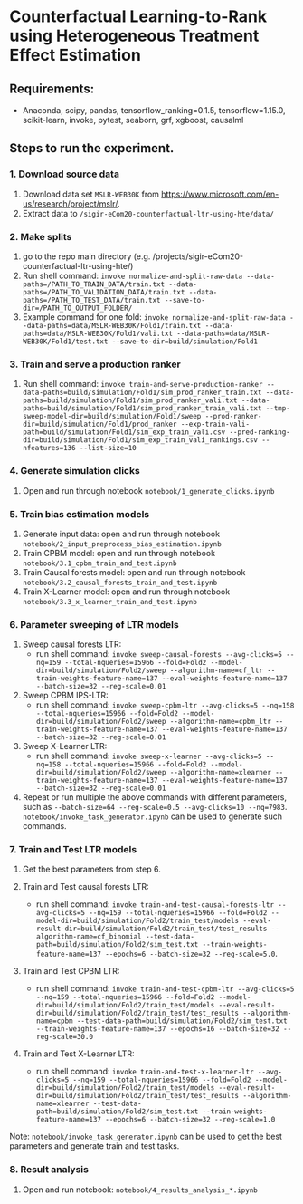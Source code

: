 # Counterfactual Learning-to-Rank using Heterogeneous Treatment Effect Estimation

## Requirements:
- Anaconda, scipy, pandas, tensorflow_ranking=0.1.5, tensorflow=1.15.0, scikit-learn, invoke, pytest, seaborn, grf, xgboost, causalml

## Steps to run the experiment.

### 1. Download source data
1. Download data set `MSLR-WEB30K` from https://www.microsoft.com/en-us/research/project/mslr/.
2. Extract data to `/sigir-eCom20-counterfactual-ltr-using-hte/data/`

### 2. Make splits
1. go to the repo main directory (e.g. /projects/sigir-eCom20-counterfactual-ltr-using-hte/)
2. Run shell command: `invoke normalize-and-split-raw-data --data-paths=/PATH_TO_TRAIN_DATA/train.txt --data-paths=/PATH_TO_VALIDATION_DATA/train.txt --data-paths=/PATH_TO_TEST_DATA/train.txt --save-to-dir=/PATH_TO_OUTPUT_FOLDER/`
3. Example command for one fold: `invoke normalize-and-split-raw-data --data-paths=data/MSLR-WEB30K/Fold1/train.txt --data-paths=data/MSLR-WEB30K/Fold1/vali.txt --data-paths=data/MSLR-WEB30K/Fold1/test.txt --save-to-dir=build/simulation/Fold1`

### 3. Train and serve a production ranker
1. Run shell command: `invoke train-and-serve-production-ranker --data-paths=build/simulation/Fold1/sim_prod_ranker_train.txt --data-paths=build/simulation/Fold1/sim_prod_ranker_vali.txt --data-paths=build/simulation/Fold1/sim_prod_ranker_train_vali.txt --tmp-sweep-model-dir=build/simulation/Fold1/sweep --prod-ranker-dir=build/simulation/Fold1/prod_ranker --exp-train-vali-path=build/simulation/Fold1/sim_exp_train_vali.csv --pred-ranking-dir=build/simulation/Fold1/sim_exp_train_vali_rankings.csv --nfeatures=136 --list-size=10`

### 4. Generate simulation clicks
1. Open and run through notebook `notebook/1_generate_clicks.ipynb`

### 5. Train bias estimation models
1. Generate input data: open and run through notebook `notebook/2_input_preprocess_bias_estimation.ipynb`
2. Train CPBM model: open and run through notebook `notebook/3.1_cpbm_train_and_test.ipynb`
3. Train Causal forests model: open and run through notebook `notebook/3.2_causal_forests_train_and_test.ipynb`
4. Train X-Learner model: open and run through notebook `notebook/3.3_x_learner_train_and_test.ipynb`

### 6. Parameter sweeping of LTR models
1. Sweep causal forests LTR:
    - run shell command: `invoke sweep-causal-forests --avg-clicks=5 --nq=159 --total-nqueries=15966 --fold=Fold2 --model-dir=build/simulation/Fold2/sweep --algorithm-name=cf_ltr --train-weights-feature-name=137 --eval-weights-feature-name=137 --batch-size=32 --reg-scale=0.01`
2. Sweep CPBM IPS-LTR:
    - run shell command: `invoke sweep-cpbm-ltr --avg-clicks=5 --nq=158 --total-nqueries=15966 --fold=Fold2 --model-dir=build/simulation/Fold2/sweep --algorithm-name=cpbm_ltr --train-weights-feature-name=137 --eval-weights-feature-name=137 --batch-size=32 --reg-scale=0.01`
3. Sweep X-Learner LTR:
    - run shell command: `invoke sweep-x-learner --avg-clicks=5 --nq=158 --total-nqueries=15966 --fold=Fold2 --model-dir=build/simulation/Fold2/sweep --algorithm-name=xlearner --train-weights-feature-name=137 --eval-weights-feature-name=137 --batch-size=32 --reg-scale=0.01`
4. Repeat or run multiple the above commands with different parameters, such as `--batch-size=64 --reg-scale=0.5 --avg-clicks=10 --nq=7983`. `notebook/invoke_task_generator.ipynb` can be used to generate such commands.


### 7. Train and Test LTR models
1. Get the best parameters from step 6.

2. Train and Test causal forests LTR:
    - run shell command: `invoke train-and-test-causal-forests-ltr --avg-clicks=5 --nq=159 --total-nqueries=15966 --fold=Fold2 --model-dir=build/simulation/Fold2/train_test/models --eval-result-dir=build/simulation/Fold2/train_test/test_results --algorithm-name=cf_binomial --test-data-path=build/simulation/Fold2/sim_test.txt --train-weights-feature-name=137 --epochs=6 --batch-size=32 --reg-scale=5.0`.

3. Train and Test CPBM LTR:
    - run shell command: `invoke train-and-test-cpbm-ltr --avg-clicks=5 --nq=159 --total-nqueries=15966 --fold=Fold2 --model-dir=build/simulation/Fold2/train_test/models --eval-result-dir=build/simulation/Fold2/train_test/test_results --algorithm-name=cpbm --test-data-path=build/simulation/Fold2/sim_test.txt --train-weights-feature-name=137 --epochs=16 --batch-size=32 --reg-scale=30.0`

4. Train and Test X-Learner LTR:
    - run shell command: `invoke train-and-test-x-learner-ltr --avg-clicks=5 --nq=159 --total-nqueries=15966 --fold=Fold2 --model-dir=build/simulation/Fold2/train_test/models --eval-result-dir=build/simulation/Fold2/train_test/test_results --algorithm-name=xlearner --test-data-path=build/simulation/Fold2/sim_test.txt --train-weights-feature-name=137 --epochs=6 --batch-size=32 --reg-scale=1.0`

Note: `notebook/invoke_task_generator.ipynb` can be used to get the best parameters and generate train and test tasks.
### 8. Result analysis
1. Open and run notebook: `notebook/4_results_analysis_*.ipynb`
